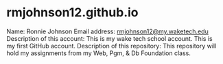 # rmjohnson12.github.io
Name: Ronnie Johnson
Email address: rmjohnson12@my.waketech.edu
Description of this account: This is my wake tech school account. This is my first GitHub account.
Description of this repository: This repository will hold my assignments from my Web, Pgm, & Db Foundation class.